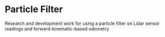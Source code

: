 # Particle Filter
Research and development work for using a particle filter on Lidar sensor readings and forward-kinematic-based odometry
